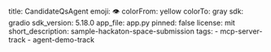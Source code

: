 title: CandidateQsAgent
emoji: 👁
colorFrom: yellow
colorTo: gray
sdk: gradio
sdk_version: 5.18.0
app_file: app.py
pinned: false
license: mit
short_description: sample-hackaton-space-submission
tags:
    - mcp-server-track
    - agent-demo-track